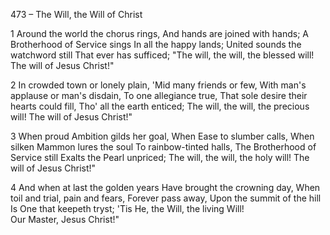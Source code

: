 473 – The Will, the Will of Christ


1
Around the world the chorus rings,
And hands are joined with hands;
A Brotherhood of Service sings
In all the happy lands;
United sounds the watchword still
That ever has sufficed; 
"The will, the will, the blessed will!
The will of Jesus Christ!"

2
In crowded town or lonely plain,
'Mid many friends or few,
With man's applause or man's disdain,
To one allegiance true,
That sole desire their hearts could fill,
Tho' all the earth enticed;
The will, the will, the precious will!
The will of Jesus Christ!"

3
When proud Ambition gilds her goal,
When Ease to slumber calls,
When silken Mammon lures the soul
To rainbow-tinted halls,
The Brotherhood of Service still
Exalts the Pearl unpriced;
The will, the will, the holy will!
The will of Jesus Christ!"

4
And when at last the golden years
Have brought the crowning day,
When toil and trial, pain and fears,
Forever pass away,
Upon the summit of the hill
Is One that keepeth tryst;
'Tis He, the Will, the living Will!  
Our Master, Jesus Christ!"



